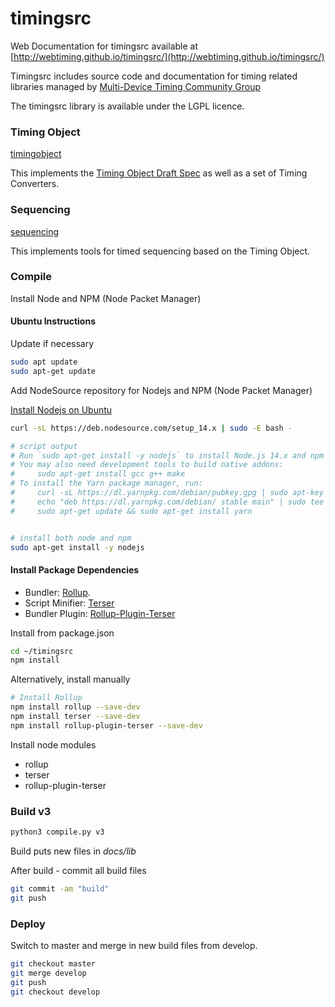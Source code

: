 # timingsrc

Web Documentation for timingsrc available at [http://webtiming.github.io/timingsrc/](http://webtiming.github.io/timingsrc/)

Timingsrc includes source code and documentation for timing related libraries managed by [Multi-Device Timing Community Group](https://www.w3.org/community/webtiming/)

The timingsrc library is available under the LGPL licence.

### Timing Object

[timingobject](v2/timingobject)

This implements the [Timing Object Draft Spec](https://github.com/webtiming/timingobject) as well as a set of Timing Converters.

### Sequencing

[sequencing](v2/sequencing)

This implements tools for timed sequencing based on the Timing Object.


### Compile


Install Node and NPM (Node Packet Manager)

#### Ubuntu Instructions

Update if necessary

```sh
sudo apt update
sudo apt-get update
```

Add NodeSource repository for Nodejs and NPM (Node Packet Manager)

[Install Nodejs on Ubuntu](https://github.com/nodesource/distributions)

```sh
curl -sL https://deb.nodesource.com/setup_14.x | sudo -E bash -

# script output
# Run `sudo apt-get install -y nodejs` to install Node.js 14.x and npm
# You may also need development tools to build native addons:
#     sudo apt-get install gcc g++ make
# To install the Yarn package manager, run:
#     curl -sL https://dl.yarnpkg.com/debian/pubkey.gpg | sudo apt-key add -
#     echo "deb https://dl.yarnpkg.com/debian/ stable main" | sudo tee /etc/apt/sources.list.d/yarn.list
#     sudo apt-get update && sudo apt-get install yarn


# install both node and npm
sudo apt-get install -y nodejs
```


#### Install Package Dependencies

- Bundler: [Rollup](https://rollupjs.org/guide/en/).
- Script Minifier: [Terser](https://terser.org/)
- Bundler Plugin: [Rollup-Plugin-Terser](https://www.npmjs.com/package/rollup-plugin-terser)

Install from package.json

```sh
cd ~/timingsrc
npm install
```

Alternatively, install manually

```sh
# Install Rollup
npm install rollup --save-dev
npm install terser --save-dev
npm install rollup-plugin-terser --save-dev
```



Install node modules
- rollup
- terser
- rollup-plugin-terser

### Build v3

```sh
python3 compile.py v3
```
Build puts new files in *docs/lib*

After build - commit all build files

```sh
git commit -am "build"
git push
```

### Deploy

Switch to master and merge in new build files from develop.

```sh
git checkout master
git merge develop
git push
git checkout develop
```


